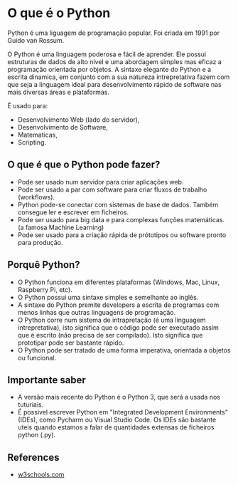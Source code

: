 # O que é o Python

Python é uma liguagem de programação popular. Foi criada em 1991 por Guido van Rossum.

O Python é uma linguagem poderosa e fácil de aprender. Ele possui estruturas de dados de alto nível e uma abordagem simples mas eficaz a programação orientada por objetos. A sintaxe elegante do Python e a escrita dinamica, em conjunto com a sua natureza intrepretativa fazem com que seja a linguagem ideal para desenvolvimento rápido de software nas mais diversas áreas e plataformas.

É usado para:

- Desenvolvimento Web (lado do servidor),
- Desenvolvimento de Software,
- Matematicas,
- Scripting.

## O que é que o Python pode fazer?

- Pode ser usado num servidor para criar aplicações web.
- Pode ser usado a par com software para criar fluxos de trabalho (workflows).
- Python pode-se conectar com sistemas de base de dados. Também consegue ler e escrever em ficheiros.
- Pode ser usado para big data e para complexas funções matemáticas. (a famosa Machine Learning)
- Pode ser usado para a criação rápida de prótotipos ou software pronto para produção.

## Porquê Python?

- O Python funciona em diferentes plataformas (Windows, Mac, Linux, Raspberry Pi, etc).
- O Python possui uma sintaxe simples e semelhante ao inglês.
- A sintaxe do Python premite developers a escrita de programas com menos linhas que outras linguagens de programação.
- O Python corre num sistema de intrapretação (é uma linguagem intrepretativa), isto significa que o código pode ser executado assim que é escrito (não precisa de ser compilado). Isto significa que prototipar pode ser bastante rápido.
- O Python pode ser tratado de uma forma imperativa, orientada a objetos ou funcional.

## Importante saber

- A versão mais recente do Python é o Python 3, que será a usada nos tuturiais.
- É possivel escrever Python em "Integrated Development Environments" (IDEs), como Pycharm ou Visual Studio Code. Os IDEs são bastante uteis quando estamos a falar de quantidades extensas de ficheiros python (.py).

## References

- [w3schools.com](https://www.w3schools.com/python/python_intro.asp)